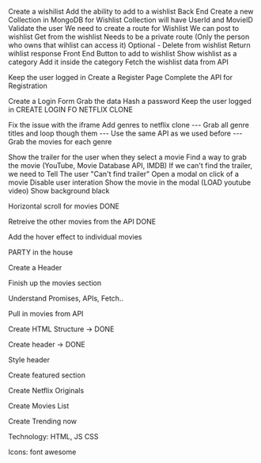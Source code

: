 Create a wishilist
Add the ability to add to a wishlist Back End
Create a new Collection in MongoDB for Wishlist
Collection will have UserId and MovieID
Validate the user
We need to create a route for Wishlist
We can post to wishlist
Get from the wishlist
Needs to be a private route (Only the person who owns that wihlist can access it)
Optional - Delete from wishlist
Return wihlist response Front End
Button to add to wishlist
Show wishlist as a category
Add it inside the category
Fetch the wishlist data from API


Keep the user logged in
Create a Register Page
Complete the API for Registration

Create a Login Form
Grab the data
Hash a password
Keep the user logged in
CREATE LOGIN FO NETFLIX CLONE



Fix the issue with the iframe
Add genres to netflix clone
--- Grab all genre titles and loop though them --- Use the same API as we used before --- Grab the movies for each genre


Show the trailer for the user when they select a movie
Find a way to grab the movie (YouTube, Movie Database API, IMDB)
If we can't find the trailer, we need to Tell The user "Can't find trailer"
Open a modal on click of a movie
Disable user interation
Show the movie in the modal (LOAD youtube video)
Show background black

Horizontal scroll for movies DONE

Retreive the other movies from the API DONE

Add the hover effect to individual movies

PARTY in the house

Create a Header

Finish up the movies section

Understand Promises, APIs, Fetch..

Pull in movies from API

Create HTML Structure -> DONE

Create header -> DONE

Style header

Create featured section

Create Netflix Originals

Create Movies List

Create Trending now

Technology: HTML, JS CSS

Icons: font awesome
